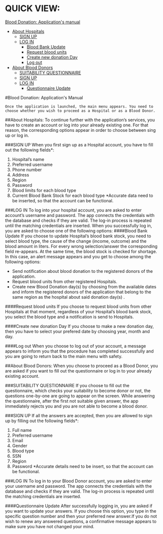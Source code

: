 # QUICK VIEW:
[Blood Donation: Application's manual](#Blood-Donation:-Application's-Manual)
- [About Hospitals](#About-Hospitals:) 
  * [SIGN UP](#SIGN-UP)
  * [LOG IN](LOG-IN)
	- [Blood Bank Update](#Blood-Bank-Update)
	- [Request blood units](#Request-blood-units)
	- [Create new donation Day](#Create-new-donation-Day)
	- [Log out](#Log-out)
- [About Blood Donors](#About-Blood-Donors)
  * [SUITABILITY QUESTIONNAIRE](#SUITABILITY-QUESTIONNAIRE)
  * [SIGN UP](#SIGN-UP)
  * [LOG IN](#LOG-IN)
  	- [Questionnaire Update](#Questionnaire-Update)





#Blood Donation: Application's Manual

	Once the application is launched, the main menu appears. You need to choose whether you wish to proceed as a Hospital or as a Blood Donor.  
##About Hospitals: 
	To continue further with the application’s services, you have to create an account or log into your already existing one. For that reason, the corresponding options appear in order to choose between sing up or log in.

###SIGN UP
	When you first sign up as a Hospital account, you have to fill out the following fields*:
1. Hospital’s name
2. Preferred username 
3. Phone number
4. Address
5. Region
6. Password
7. Blood limits for each blood type
8. Current Blood Bank Stock for each blood type
*Accurate data need to be inserted, so that the account can be functional.

###LOG IN
        To log into your hospital account, you are asked to enter account’s username and password. The app connects the credentials with the database and checks if they are valid. The log-in process is repeated until the matching credentials are inserted.
	When you successfully log in, you are asked to choose one of the following options:
####Blood Bank Update
	If you choose to update Hospital’s blood bank stock, you need to select blood type, the cause of the change (income, outcome) and the blood amount in liters. For every wrong selection/answer the corresponding field re-appears.
	At the same time, the blood stock is checked for shortage. In this case, an alert message appears and you get to choose among the following options:
* Send notification about blood donation to the registered donors of the application.
* Request blood units from other registered Hospitals.
* Create new Blood Donation day(s) by choosing from the available dates and inform the registered donors of the application that belong to the same region as the hospital about said donation day(s) .

####Request blood units
	If you choose to request blood units from other Hospitals at that moment, regardless of your Hospital’s blood bank stock, you select the blood type and a notification is send to Hospitals.

####Create new donation Day
	If you choose to make a new donation day, then you have to select your prefered date by choosing year, month and day.

####Log out
	When you choose to log out of your account, a message appears to inform you that the procedure has completed successfully and you are going to return back to the main menu with safety.



##About Blood Donors: 
	When you choose to proceed as a Blood Donor, you are asked if you want to fill out the questionnaire or log in to your already existing account.

###SUITABILITY QUESTIONNAIRE
	If you choose to fill out the questionnaire, which checks your suitability to become donor or not, the questions one-by-one are going to appear on the screen. While answering the questionnaire, after the first not suitable given answer, the app immediately rejects you and you are not able to become a blood donor.

###SIGN UP
	If all the answers are accepted, then you are allowed to sign up by filling out the following fields*:
1. Full name
2. Preferred username 
3. Email
4. Gender
5. Blood type
6. SSN
7. Region
8. Password
*Accurate details need to be insert, so that the account can be functional.

###LOG IN
	To log in to your Blood Donor account, you are asked to enter your username and password. The app connects the credentials with the database and checks if they are valid. The log-in process is repeated until the matching credentials are inserted.

####Questionnaire Update
	After successfully logging in, you are asked if you want to update your answers. If you choose this option, you type in the specific question number and then your preferred new answer.If you do not wish to renew any answered questions, a confirmative message appears to make sure you have not changed your mind.

	     
